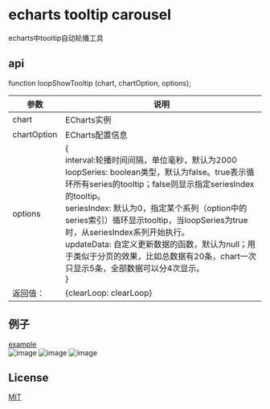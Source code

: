 # echarts tooltip carousel
echarts中tooltip自动轮播工具

## api
function loopShowTooltip (chart, chartOption, options);

参数| 说明
---|---
chart | ECharts实例
chartOption | ECharts配置信息
options | {<br>interval:轮播时间间隔，单位毫秒，默认为2000 <br> loopSeries:  boolean类型，默认为false。true表示循环所有series的tooltip；false则显示指定seriesIndex的tooltip。 <br> seriesIndex: 默认为0，指定某个系列（option中的series索引）循环显示tooltip，当loopSeries为true时，从seriesIndex系列开始执行。 <br> updateData:  自定义更新数据的函数，默认为null；用于类似于分页的效果，比如总数据有20条，chart一次只显示5条，全部数据可以分4次显示。 <br> }
返回值：| {clearLoop: clearLoop}

## 例子
[example](https://github.com/chengwubin/echarts-tooltip-cyclic-display/blob/master/examples.html)<br>
![image](https://github.com/chengwubin/echarts-tooltip-cyclic-display/blob/master/scatter.gif)
![image](https://github.com/chengwubin/echarts-tooltip-cyclic-display/blob/master/line.gif)
![image](https://github.com/chengwubin/echarts-tooltip-cyclic-display/blob/master/bar.gif)

## License
[MIT](https://github.com/chengwubin/echarts-tooltip-cyclic-display/blob/master/LICENSE)
